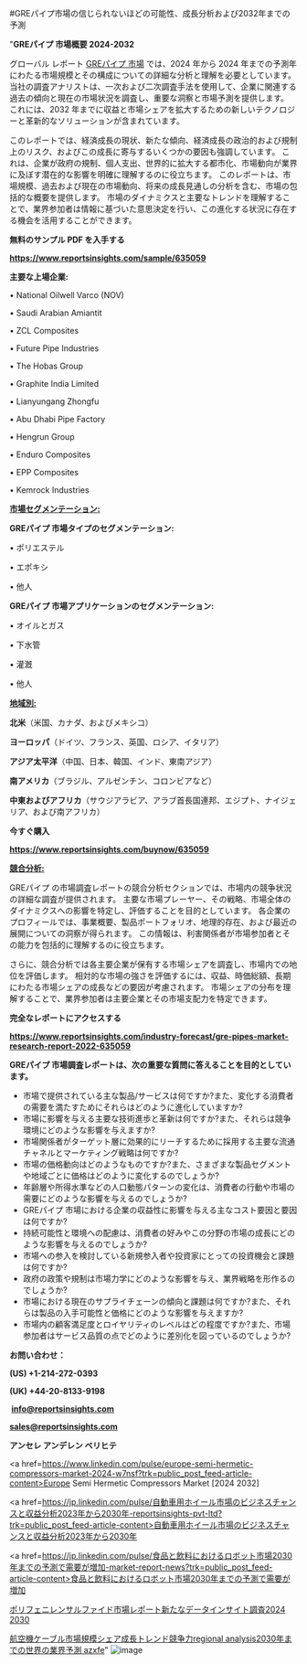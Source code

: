 #GREパイプ市場の信じられないほどの可能性、成長分析および2032年までの予測

"<strong>GREパイプ 市場概要 2024-2032</strong>

グローバル レポート <a href=https://www.reportsinsights.com/sample/635059>GREパイプ 市場</a> では、2024 年から 2024 年までの予測年にわたる市場規模とその構成についての詳細な分析と理解を必要としています。 当社の調査アナリストは、一次および二次調査手法を使用して、企業に関連する過去の傾向と現在の市場状況を調査し、重要な洞察と市場予測を提供します。 これには、2032 年までに収益と市場シェアを拡大​​するための新しいテクノロジーと革新的なソリューションが含まれています。

このレポートでは、経済成長の現状、新たな傾向、経済成長の政治的および規制上のリスク、およびこの成長に寄与するいくつかの要因も強調しています。 これは、企業が政府の規制、個人支出、世界的に拡大する都市化、市場動向が業界に及ぼす潜在的な影響を明確に理解するのに役立ちます。 このレポートは、市場規模、過去および現在の市場動向、将来の成長見通しの分析を含む、市場の包括的な概要を提供します。 市場のダイナミクスと主要なトレンドを理解することで、業界参加者は情報に基づいた意思決定を行い、この進化する状況に存在する機会を活用することができます。

<strong><b>無料のサンプル PDF を入手する</b></strong>

<a href=https://www.reportsinsights.com/sample/635059><strong><u>https://www.reportsinsights.com/sample/635059</u></strong></a>

<strong>主要な上場企業:</strong>

• National Oilwell Varco (NOV)

• Saudi Arabian Amiantit

• ZCL Composites

• Future Pipe Industries

• The Hobas Group

• Graphite India Limited

• Lianyungang Zhongfu

• Abu Dhabi Pipe Factory

• Hengrun Group

• Enduro Composites

• EPP Composites

• Kemrock Industries

<strong><u>市場セグメンテーション</u></strong><strong><u>:</u></strong>

<strong>GREパイプ 市場タイプのセグメンテーション:</strong>

• ポリエステル

• エポキシ

• 他人

<strong>GREパイプ 市場アプリケーションのセグメンテーション:</strong>

• オイルとガス

• 下水管

• 灌漑

• 他人

<strong><u>地域別</u></strong><strong><u>:</u></strong>

<strong>北米</strong>（米国、カナダ、およびメキシコ）

<strong>ヨーロッパ</strong>（ドイツ、フランス、英国、ロシア、イタリア）

<strong>アジア太平洋</strong>（中国、日本、韓国、インド、東南アジア）

<strong>南アメリカ</strong>（ブラジル、アルゼンチン、コロンビアなど）

<strong>中東およびアフリカ</strong>（サウジアラビア、アラブ首長国連邦、エジプト、ナイジェリア、および南アフリカ）

<strong>今すぐ購入</strong>

<a href=https://www.reportsinsights.com/buynow/635059><strong><u>https://www.reportsinsights.com/buynow/635059</u></strong></a>

<strong><u>競合分析:</u></strong>

GREパイプ の市場調査レポートの競合分析セクションでは、市場内の競争状況の詳細な調査が提供されます。 主要な市場プレーヤー、その戦略、市場全体のダイナミクスへの影響を特定し、評価することを目的としています。 各企業のプロフィールでは、事業概要、製品ポートフォリオ、地理的存在、および最近の展開についての洞察が得られます。 この情報は、利害関係者が市場参加者とその能力を包括的に理解するのに役立ちます。

さらに、競合分析では各主要企業が保有する市場シェアを調査し、市場内での地位を評価します。 相対的な市場の強さを評価するには、収益、時価総額、長期にわたる市場シェアの成長などの要因が考慮されます。 市場シェアの分布を理解することで、業界参加者は主要企業とその市場支配力を特定できます。

<strong>完全なレポートにアクセスする</strong>

<a href=https://www.reportsinsights.com/industry-forecast/gre-pipes-market-research-report-2022-635059><strong><u><b>https://www.reportsinsights.com/industry-forecast/gre-pipes-market-research-report-2022-635059</b></u></strong></a>

<strong><b>GREパイプ 市場調査レポートは、次の重要な質問に答えることを目的としています。</b></strong>
<ul>
  <li>市場で提供されている主な製品/サービスは何ですか?また、変化する消費者の需要を満たすためにそれらはどのように進化していますか?</li>
  <li>市場に影響を与える主要な技術進歩と革新は何ですか?また、それらは競争環境にどのような影響を与えますか?</li>
  <li>市場関係者がターゲット層に効果的にリーチするために採用する主要な流通チャネルとマーケティング戦略は何ですか?</li>
  <li>市場の価格動向はどのようなものですか?また、さまざまな製品セグメントや地域ごとに価格はどのように変化するのでしょうか?</li>
  <li>年齢層や所得水準などの人口動態パターンの変化は、消費者の行動や市場の需要にどのような影響を与えるのでしょうか?</li>
  <li>GREパイプ 市場における企業の収益性に影響を与える主なコスト要因と要因は何ですか?</li>
  <li>持続可能性と環境への配慮は、消費者の好みやこの分野の市場の成長にどのような影響を与えるのでしょうか?</li>
  <li>市場への参入を検討している新規参入者や投資家にとっての投資機会と課題は何ですか?</li>
  <li>政府の政策や規制は市場力学にどのような影響を与え、業界戦略を形作るのでしょうか?</li>
  <li>市場における現在のサプライチェーンの傾向と課題は何ですか?また、それらは製品の入手可能性と価格にどのような影響を与えますか?</li>
  <li>市場内の顧客満足度とロイヤリティのレベルはどの程度ですか?また、市場参加者はサービス品質の点でどのように差別化を図っているのでしょうか?</li>
</ul>
<strong>お問い合わせ：</strong>

<strong>(US) +1-214-272-0393</strong>

<strong>(UK) +44-20-8133-9198</strong>

<strong> </strong><a href=info@reportsinsights.com><strong><u>info@reportsinsights.com</u></strong></a>

<a href=sales@reportsinsights.com><strong><u>sales@reportsinsights.com</u></strong></a>

<strong>アンセレ アンデレン ベリヒテ</strong>

<a href=https://www.linkedin.com/pulse/europe-semi-hermetic-compressors-market-2024-w7nsf?trk=public_post_feed-article-content>Europe Semi Hermetic Compressors Market [2024 2032]</a>

<a href=https://jp.linkedin.com/pulse/自動車用ホイール市場のビジネスチャンスと収益分析2023年から2030年-reportsinsights-pvt-ltd?trk=public_post_feed-article-content>自動車用ホイール市場のビジネスチャンスと収益分析2023年から2030年</a>

<a href=https://jp.linkedin.com/pulse/食品と飲料におけるロボット市場2030年までの予測で需要が増加-market-report-news?trk=public_post_feed-article-content>食品と飲料におけるロボット市場2030年までの予測で需要が増加</a>

<a href=https://www.linkedin.com/pulse/ポリフェニレンサルファイド市場レポート新たなデータインサイト調査2024-2030-reportsinsights-pvt-ltd/>ポリフェニレンサルファイド市場レポート新たなデータインサイト調査2024 2030</a>

<a href=https://www.linkedin.com/pulse/航空機ケーブル市場規模シェア成長トレンド競争力regional-analysis2030年までの世界の業界予測-azxfe/>航空機ケーブル市場規模シェア成長トレンド競争力regional analysis2030年までの世界の業界予測 azxfe</a>"
![image](https://github.com/ahaan12367/RIMarket24/assets/158471582/416ba53e-e4bf-4e2e-869d-34ab9039f78d)
